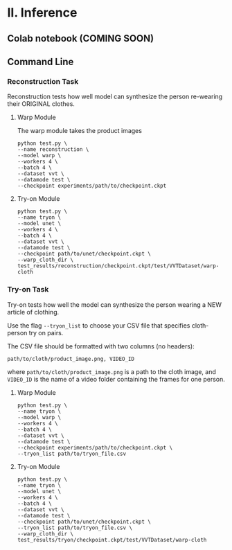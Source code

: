 # II. Inference

## Colab notebook (COMING SOON)


## Command Line

### Reconstruction Task
Reconstruction tests how well model can synthesize the person re-wearing their ORIGINAL 
clothes.

1) Warp Module

    The warp module takes the product images
    ```
    python test.py \
    --name reconstruction \
    --model warp \
    --workers 4 \
    --batch 4 \
    --dataset vvt \
    --datamode test \
    --checkpoint experiments/path/to/checkpoint.ckpt
    ```
   
2) Try-on Module
    ```
    python test.py \
    --name tryon \
    --model unet \
    --workers 4 \
    --batch 4 \
    --dataset vvt \
    --datamode test \
    --checkpoint path/to/unet/checkpoint.ckpt \
    --warp_cloth_dir \
    test_results/reconstruction/checkpoint.ckpt/test/VVTDataset/warp-cloth
    ```



### Try-on Task
Try-on tests how well the model can synthesize the person wearing a NEW article of 
clothing.

Use the flag `--tryon_list` to choose your CSV file that specifies cloth-person try on 
pairs.

The CSV file should be formatted with two columns (no headers):
```
path/to/cloth/product_image.png, VIDEO_ID
```
where `path/to/cloth/product_image.png` is a path to the cloth image, and `VIDEO_ID`
is the name of a video folder containing the frames for one person.


1) Warp Module
    ```
    python test.py \
    --name tryon \
    --model warp \
    --workers 4 \
    --batch 4 \
    --dataset vvt \
    --datamode test \
    --checkpoint experiments/path/to/checkpoint.ckpt \
    --tryon_list path/to/tryon_file.csv
    ```

2) Try-on Module
    ```
    python test.py \
    --name tryon \
    --model unet \
    --workers 4 \
    --batch 4 \
    --dataset vvt \
    --datamode test \
    --checkpoint path/to/unet/checkpoint.ckpt \
    --tryon_list path/to/tryon_file.csv \
    --warp_cloth_dir \
    test_results/tryon/checkpoint.ckpt/test/VVTDataset/warp-cloth
    ```
